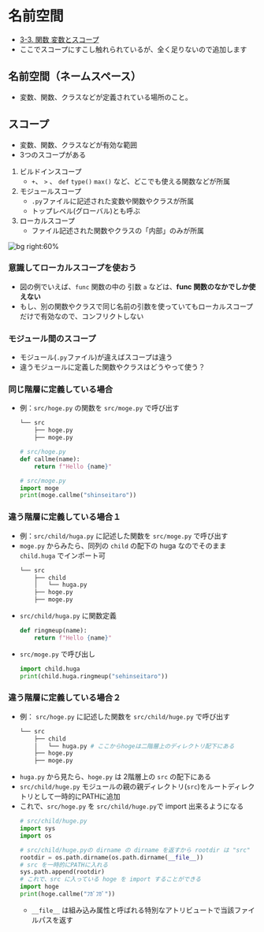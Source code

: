 # 名前空間

- [3-3. 関数 変数とスコープ](https://utokyo-ipp.github.io/3/3-3.html#%E5%A4%89%E6%95%B0%E3%81%A8%E3%82%B9%E3%82%B3%E3%83%BC%E3%83%97)
- ここでスコープにすこし触れられているが、全く足りないので追加します

## 名前空間（ネームスペース）
- 変数、関数、クラスなどが定義されている場所のこと。

## スコープ
- 変数、関数、クラスなどが有効な範囲
- 3つのスコープがある

1. ビルドインスコープ
    + `+`、 `>` 、 `def` `type()` `max()` など、どこでも使える関数などが所属
2. モジュールスコープ
    + `.py`ファイルに記述された変数や関数やクラスが所属
    + トップレベル(グローバル)とも呼ぶ
3. ローカルスコープ
    + ファイル記述された関数やクラスの「内部」のみが所属

![bg right:60%](https://i.imgur.com/xOdTeLq.jpg)

### 意識してローカルスコープを使おう
+ 図の例でいえば、`func` 関数の中の 引数 `a` などは、**func 関数のなかでしか使えない**
+ もし、別の関数やクラスで同じ名前の引数を使っていてもローカルスコープだけで有効なので、コンフリクトしない

### モジュール間のスコープ
- モジュール(`.py`ファイル)が違えばスコープは違う
- 違うモジュールに定義した関数やクラスはどうやって使う？

### 同じ階層に定義している場合
- 例：`src/hoge.py` の関数を `src/moge.py` で呼び出す
    ```bash
    └── src
        ├── hoge.py
        ├── moge.py
    ```
    ```python
    # src/hoge.py
    def callme(name):
        return f"Hello {name}"
    ```
    ```python
    # src/moge.py
    import moge 
    print(moge.callme("shinseitaro"))
    ```

### 違う階層に定義している場合１
- 例：`src/child/huga.py` に記述した関数を `src/moge.py` で呼び出す
- `moge.py` からみたら、同列の `child` の配下の huga なのでそのまま `child.huga` でインポート可
    ```bash
    └── src
        ├── child
        │   └── huga.py
        ├── hoge.py
        ├── moge.py
    ```  
- `src/child/huga.py` に関数定義
    ```python
    def ringmeup(name):
        return f"Hello {name}"
    ```
- `src/moge.py` で呼び出し
    ```python
    import child.huga
    print(child.huga.ringmeup("sehinseitaro"))
    ```


### 違う階層に定義している場合２
- 例： `src/hoge.py` に記述した関数を `src/child/huge.py` で呼び出す
    ```bash
    └── src
        ├── child
        │   └── huga.py # ここからhogeは二階層上のディレクトリ配下にある
        ├── hoge.py
        ├── moge.py
    ```  
- `huga.py` から見たら、`hoge.py` は 2階層上の `src` の配下にある
- `src/child/huge.py` モジュールの親の親ディレクトリ(`src`)をルートディレクトリとして一時的にPATHに追加
- これで、`src/hoge.py` を `src/child/huge.py`で import 出来るようになる
    ```python 
    # src/child/huge.py
    import sys
    import os

    # src/child/huge.pyの dirname の dirname を返すから rootdir は "src"
    rootdir = os.path.dirname(os.path.dirname(__file__))
    # src を一時的にPATHに入れる
    sys.path.append(rootdir)
    # これで、src に入っている hoge を import することができる
    import hoge
    print(hoge.callme("ﾌｶﾞﾌｶﾞ"))
    ```
    - `__file__` は組み込み属性と呼ばれる特別なアトリビュートで当該ファイルパスを返す

